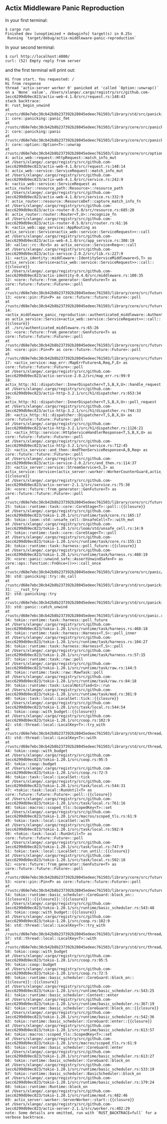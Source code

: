 Actix Middleware Panic Reproduction
---

In your first terminal:

    $ cargo run
    Finished dev [unoptimized + debuginfo] target(s) in 0.25s
     Running `target/debug/actix-middleware-panic-reproduction`

In your second terminal:

    $ curl http://localhost:4000/
    curl: (52) Empty reply from server

and the first terminal will print out:

    Hi from start. You requested: /
    Hi from response
    thread 'actix-server worker 0' panicked at 'called `Option::unwrap()` on a `None` value', /Users/xlange/.cargo/registry/src/github.com-1ecc6299db9ec823/actix-web-4.1.0/src/request.rs:148:43
    stack backtrace:
    0: rust_begin_unwind
    at /rustc/d68e7ebc38cb42b8b237392b28045edeec761503/library/std/src/panicking.rs:584:5
    1: core::panicking::panic_fmt
    at /rustc/d68e7ebc38cb42b8b237392b28045edeec761503/library/core/src/panicking.rs:142:14
    2: core::panicking::panic
    at /rustc/d68e7ebc38cb42b8b237392b28045edeec761503/library/core/src/panicking.rs:48:5
    3: core::option::Option<T>::unwrap
    at /rustc/d68e7ebc38cb42b8b237392b28045edeec761503/library/core/src/option.rs:775:21
    4: actix_web::request::HttpRequest::match_info_mut
    at /Users/xlange/.cargo/registry/src/github.com-1ecc6299db9ec823/actix-web-4.1.0/src/request.rs:148:14
    5: actix_web::service::ServiceRequest::match_info_mut
    at /Users/xlange/.cargo/registry/src/github.com-1ecc6299db9ec823/actix-web-4.1.0/src/service.rs:242:9
    6: <actix_web::service::ServiceRequest as actix_router::resource_path::Resource>::resource_path
    at /Users/xlange/.cargo/registry/src/github.com-1ecc6299db9ec823/actix-web-4.1.0/src/service.rs:332:9
    7: actix_router::resource::ResourceDef::capture_match_info_fn
    at /Users/xlange/.cargo/registry/src/github.com-1ecc6299db9ec823/actix-router-0.5.0/src/resource.rs:685:20
    8: actix_router::router::Router<T,U>::recognize_fn
    at /Users/xlange/.cargo/registry/src/github.com-1ecc6299db9ec823/actix-router-0.5.0/src/router.rs:61:16
    9: <actix_web::app_service::AppRouting as actix_service::Service<actix_web::service::ServiceRequest>>::call
    at /Users/xlange/.cargo/registry/src/github.com-1ecc6299db9ec823/actix-web-4.1.0/src/app_service.rs:308:19
    10: <alloc::rc::Rc<S> as actix_service::Service<Req>>::call
    at /Users/xlange/.cargo/registry/src/github.com-1ecc6299db9ec823/actix-service-2.0.2/src/lib.rs:227:9
    11: <actix_identity::middleware::IdentityServiceMiddleware<S,T> as actix_service::Service<actix_web::service::ServiceRequest>>::call::{{closure}}
    at /Users/xlange/.cargo/registry/src/github.com-1ecc6299db9ec823/actix-identity-0.4.0/src/middleware.rs:100:35
    12: <core::future::from_generator::GenFuture<T> as core::future::future::Future>::poll
    at /rustc/d68e7ebc38cb42b8b237392b28045edeec761503/library/core/src/future/mod.rs:91:19
    13: <core::pin::Pin<P> as core::future::future::Future>::poll
    at /rustc/d68e7ebc38cb42b8b237392b28045edeec761503/library/core/src/future/future.rs:124:9
    14: <actix_middleware_panic_reproduction::authenticated_middleware::AuthenticatedMiddleware<S> as actix_service::Service<actix_web::service::ServiceRequest>>::call::{{closure}}
    at ./src/authenticated_middleware.rs:65:26
    15: <core::future::from_generator::GenFuture<T> as core::future::future::Future>::poll
    at /rustc/d68e7ebc38cb42b8b237392b28045edeec761503/library/core/src/future/mod.rs:91:19
    16: <core::pin::Pin<P> as core::future::future::Future>::poll
    at /rustc/d68e7ebc38cb42b8b237392b28045edeec761503/library/core/src/future/future.rs:124:9
    17: <actix_service::map_err::MapErrFuture<A,Req,F,E> as core::future::future::Future>::poll
    at /Users/xlange/.cargo/registry/src/github.com-1ecc6299db9ec823/actix-service-2.0.2/src/map_err.rs:99:9
    18: actix_http::h1::dispatcher::InnerDispatcher<T,S,B,X,U>::handle_request
    at /Users/xlange/.cargo/registry/src/github.com-1ecc6299db9ec823/actix-http-3.2.1/src/h1/dispatcher.rs:653:34
    19: actix_http::h1::dispatcher::InnerDispatcher<T,S,B,X,U>::poll_request
    at /Users/xlange/.cargo/registry/src/github.com-1ecc6299db9ec823/actix-http-3.2.1/src/h1/dispatcher.rs:744:33
    20: <actix_http::h1::dispatcher::Dispatcher<T,S,B,X,U> as core::future::future::Future>::poll
    at /Users/xlange/.cargo/registry/src/github.com-1ecc6299db9ec823/actix-http-3.2.1/src/h1/dispatcher.rs:1126:21
    21: <actix_http::service::HttpServiceHandlerResponse<T,S,B,X,U> as core::future::future::Future>::poll
    at /Users/xlange/.cargo/registry/src/github.com-1ecc6299db9ec823/actix-http-3.2.1/src/service.rs:712:45
    22: <actix_service::and_then::AndThenServiceResponse<A,B,Req> as core::future::future::Future>::poll
    at /Users/xlange/.cargo/registry/src/github.com-1ecc6299db9ec823/actix-service-2.0.2/src/and_then.rs:114:37
    23: <actix_server::service::StreamService<S,I> as actix_service::Service<(actix_server::worker::WorkerCounterGuard,actix_server::socket::MioStream)>>::call::{{closure}}
    at /Users/xlange/.cargo/registry/src/github.com-1ecc6299db9ec823/actix-server-2.1.1/src/service.rs:75:30
    24: <core::future::from_generator::GenFuture<T> as core::future::future::Future>::poll
    at /rustc/d68e7ebc38cb42b8b237392b28045edeec761503/library/core/src/future/mod.rs:91:19
    25: tokio::runtime::task::core::CoreStage<T>::poll::{{closure}}
    at /Users/xlange/.cargo/registry/src/github.com-1ecc6299db9ec823/tokio-1.20.1/src/runtime/task/core.rs:165:17
    26: tokio::loom::std::unsafe_cell::UnsafeCell<T>::with_mut
    at /Users/xlange/.cargo/registry/src/github.com-1ecc6299db9ec823/tokio-1.20.1/src/loom/std/unsafe_cell.rs:14:9
    27: tokio::runtime::task::core::CoreStage<T>::poll
    at /Users/xlange/.cargo/registry/src/github.com-1ecc6299db9ec823/tokio-1.20.1/src/runtime/task/core.rs:155:13
    28: tokio::runtime::task::harness::poll_future::{{closure}}
    at /Users/xlange/.cargo/registry/src/github.com-1ecc6299db9ec823/tokio-1.20.1/src/runtime/task/harness.rs:480:19
    29: <core::panic::unwind_safe::AssertUnwindSafe<F> as core::ops::function::FnOnce<()>>::call_once
    at /rustc/d68e7ebc38cb42b8b237392b28045edeec761503/library/core/src/panic/unwind_safe.rs:271:9
    30: std::panicking::try::do_call
    at /rustc/d68e7ebc38cb42b8b237392b28045edeec761503/library/std/src/panicking.rs:492:40
    31: ___rust_try
    32: std::panicking::try
    at /rustc/d68e7ebc38cb42b8b237392b28045edeec761503/library/std/src/panicking.rs:456:19
    33: std::panic::catch_unwind
    at /rustc/d68e7ebc38cb42b8b237392b28045edeec761503/library/std/src/panic.rs:137:14
    34: tokio::runtime::task::harness::poll_future
    at /Users/xlange/.cargo/registry/src/github.com-1ecc6299db9ec823/tokio-1.20.1/src/runtime/task/harness.rs:468:18
    35: tokio::runtime::task::harness::Harness<T,S>::poll_inner
    at /Users/xlange/.cargo/registry/src/github.com-1ecc6299db9ec823/tokio-1.20.1/src/runtime/task/harness.rs:104:27
    36: tokio::runtime::task::harness::Harness<T,S>::poll
    at /Users/xlange/.cargo/registry/src/github.com-1ecc6299db9ec823/tokio-1.20.1/src/runtime/task/harness.rs:57:15
    37: tokio::runtime::task::raw::poll
    at /Users/xlange/.cargo/registry/src/github.com-1ecc6299db9ec823/tokio-1.20.1/src/runtime/task/raw.rs:144:5
    38: tokio::runtime::task::raw::RawTask::poll
    at /Users/xlange/.cargo/registry/src/github.com-1ecc6299db9ec823/tokio-1.20.1/src/runtime/task/raw.rs:84:18
    39: tokio::runtime::task::LocalNotified<S>::run
    at /Users/xlange/.cargo/registry/src/github.com-1ecc6299db9ec823/tokio-1.20.1/src/runtime/task/mod.rs:381:9
    40: tokio::task::local::LocalSet::tick::{{closure}}
    at /Users/xlange/.cargo/registry/src/github.com-1ecc6299db9ec823/tokio-1.20.1/src/task/local.rs:544:54
    41: tokio::coop::with_budget::{{closure}}
    at /Users/xlange/.cargo/registry/src/github.com-1ecc6299db9ec823/tokio-1.20.1/src/coop.rs:102:9
    42: std::thread::local::LocalKey<T>::try_with
    at /rustc/d68e7ebc38cb42b8b237392b28045edeec761503/library/std/src/thread/local.rs:445:16
    43: std::thread::local::LocalKey<T>::with
    at /rustc/d68e7ebc38cb42b8b237392b28045edeec761503/library/std/src/thread/local.rs:421:9
    44: tokio::coop::with_budget
    at /Users/xlange/.cargo/registry/src/github.com-1ecc6299db9ec823/tokio-1.20.1/src/coop.rs:95:5
    45: tokio::coop::budget
    at /Users/xlange/.cargo/registry/src/github.com-1ecc6299db9ec823/tokio-1.20.1/src/coop.rs:72:5
    46: tokio::task::local::LocalSet::tick
    at /Users/xlange/.cargo/registry/src/github.com-1ecc6299db9ec823/tokio-1.20.1/src/task/local.rs:544:31
    47: <tokio::task::local::RunUntil<T> as core::future::future::Future>::poll::{{closure}}
    at /Users/xlange/.cargo/registry/src/github.com-1ecc6299db9ec823/tokio-1.20.1/src/task/local.rs:761:16
    48: tokio::macros::scoped_tls::ScopedKey<T>::set
    at /Users/xlange/.cargo/registry/src/github.com-1ecc6299db9ec823/tokio-1.20.1/src/macros/scoped_tls.rs:61:9
    49: tokio::task::local::LocalSet::with
    at /Users/xlange/.cargo/registry/src/github.com-1ecc6299db9ec823/tokio-1.20.1/src/task/local.rs:582:9
    50: <tokio::task::local::RunUntil<T> as core::future::future::Future>::poll
    at /Users/xlange/.cargo/registry/src/github.com-1ecc6299db9ec823/tokio-1.20.1/src/task/local.rs:747:9
    51: tokio::task::local::LocalSet::run_until::{{closure}}
    at /Users/xlange/.cargo/registry/src/github.com-1ecc6299db9ec823/tokio-1.20.1/src/task/local.rs:502:18
    52: <core::future::from_generator::GenFuture<T> as core::future::future::Future>::poll
    at /rustc/d68e7ebc38cb42b8b237392b28045edeec761503/library/core/src/future/mod.rs:91:19
    53: <core::pin::Pin<P> as core::future::future::Future>::poll
    at /rustc/d68e7ebc38cb42b8b237392b28045edeec761503/library/core/src/future/future.rs:124:9
    54: tokio::runtime::basic_scheduler::CoreGuard::block_on::{{closure}}::{{closure}}::{{closure}}
    at /Users/xlange/.cargo/registry/src/github.com-1ecc6299db9ec823/tokio-1.20.1/src/runtime/basic_scheduler.rs:543:48
    55: tokio::coop::with_budget::{{closure}}
    at /Users/xlange/.cargo/registry/src/github.com-1ecc6299db9ec823/tokio-1.20.1/src/coop.rs:102:9
    56: std::thread::local::LocalKey<T>::try_with
    at /rustc/d68e7ebc38cb42b8b237392b28045edeec761503/library/std/src/thread/local.rs:445:16
    57: std::thread::local::LocalKey<T>::with
    at /rustc/d68e7ebc38cb42b8b237392b28045edeec761503/library/std/src/thread/local.rs:421:9
    58: tokio::coop::with_budget
    at /Users/xlange/.cargo/registry/src/github.com-1ecc6299db9ec823/tokio-1.20.1/src/coop.rs:95:5
    59: tokio::coop::budget
    at /Users/xlange/.cargo/registry/src/github.com-1ecc6299db9ec823/tokio-1.20.1/src/coop.rs:72:5
    60: tokio::runtime::basic_scheduler::CoreGuard::block_on::{{closure}}::{{closure}}
    at /Users/xlange/.cargo/registry/src/github.com-1ecc6299db9ec823/tokio-1.20.1/src/runtime/basic_scheduler.rs:543:25
    61: tokio::runtime::basic_scheduler::Context::enter
    at /Users/xlange/.cargo/registry/src/github.com-1ecc6299db9ec823/tokio-1.20.1/src/runtime/basic_scheduler.rs:367:19
    62: tokio::runtime::basic_scheduler::CoreGuard::block_on::{{closure}}
    at /Users/xlange/.cargo/registry/src/github.com-1ecc6299db9ec823/tokio-1.20.1/src/runtime/basic_scheduler.rs:542:36
    63: tokio::runtime::basic_scheduler::CoreGuard::enter::{{closure}}
    at /Users/xlange/.cargo/registry/src/github.com-1ecc6299db9ec823/tokio-1.20.1/src/runtime/basic_scheduler.rs:613:57
    64: tokio::macros::scoped_tls::ScopedKey<T>::set
    at /Users/xlange/.cargo/registry/src/github.com-1ecc6299db9ec823/tokio-1.20.1/src/macros/scoped_tls.rs:61:9
    65: tokio::runtime::basic_scheduler::CoreGuard::enter
    at /Users/xlange/.cargo/registry/src/github.com-1ecc6299db9ec823/tokio-1.20.1/src/runtime/basic_scheduler.rs:613:27
    66: tokio::runtime::basic_scheduler::CoreGuard::block_on
    at /Users/xlange/.cargo/registry/src/github.com-1ecc6299db9ec823/tokio-1.20.1/src/runtime/basic_scheduler.rs:533:19
    67: tokio::runtime::basic_scheduler::BasicScheduler::block_on
    at /Users/xlange/.cargo/registry/src/github.com-1ecc6299db9ec823/tokio-1.20.1/src/runtime/basic_scheduler.rs:179:24
    68: tokio::runtime::Runtime::block_on
    at /Users/xlange/.cargo/registry/src/github.com-1ecc6299db9ec823/tokio-1.20.1/src/runtime/mod.rs:482:46
    69: actix_server::worker::ServerWorker::start::{{closure}}
    at /Users/xlange/.cargo/registry/src/github.com-1ecc6299db9ec823/actix-server-2.1.1/src/worker.rs:402:29
    note: Some details are omitted, run with `RUST_BACKTRACE=full` for a verbose backtrace.